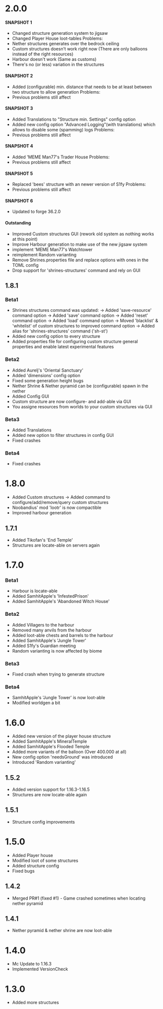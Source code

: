 # 2.0.0
#### SNAPSHOT 1
- Changed structure generation system to jigsaw
- Changed Player House loot-tables
Problems:
- Nether structures generates over the bedrock ceiling
- Custom structures doesn't work right now (There are only balloons instead of the right resources)
- Harbour doesn't work (Same as customs)
- There's no (or less) variation in the structures

#### SNAPSHOT 2
- Added (configurable) min. distance that needs to be at least between two structure to allow generation
Problems:
- Previous problems still affect

#### SNAPSHOT 3
- Added Translations to "Structure min. Settings" config option
- Added new config option "Advanced Logging"(with translations) which allows to disable some (spamming) logs
Problems:
- Previous problems still affect

#### SNAPSHOT 4
- Added 'MEME Man77's Trader House
Problems:
- Previous problems still affect

#### SNAPSHOT 5
- Replaced 'bees' structure with an newer version of S1fy
Problems:
- Previous problems still affect

#### SNAPSHOT 6
- Updated to forge 36.2.0

#### Outstanding
- Improved Custom structures GUI (rework old system as nothing works at this point)
- Improve Harbour generation to make use of the new jigsaw system
- implement 'MEME Man77's Watchtower
- reimplement Random varianting
- Remove Shrines.properties file and replace options with ones in the TOML config
- Drop support for 'shrines-structures' command and rely on GUI

## 1.8.1
### Beta1
- Shrines structures command was updated:
-> Added 'save-resource' command option
-> Added 'save' command option
-> Added 'reset' command option
-> Added 'load' command option
-> Moved 'blacklist' & 'whitelist' of custom structures to improved command option
-> Added alias for 'shrines-structures' command ('sh-st')
- Added new config option to every structure
- Added properties file for configuring custom structure general properties and enable latest experimental features

### Beta2
- Added Aurelj's 'Oriental Sanctuary'
- Added 'dimensions' config option
- Fixed some generation height bugs
- Nether Shrine & Nether pyramid can be (configurable) spawn in the nether
- Added Config GUI
- Custom structure are now configure- and add-able via GUI
- You assigne resources from worlds to your custom structures via GUI

### Beta3
-  Added Translations
- Added new option to filter structures in config GUI
- Fixed crashes

### Beta4
- Fixed crashes

# 1.8.0
- Added Custom structures
-> Added command to configure/add/remove/query custom structures
- Noobandius' mod 'lootr' is now compactible
- Improved harbour generation

## 1.7.1
- Added Tikofan's 'End Temple'
- Structures are locate-able on servers again

# 1.7.0
### Beta1
- Harbour is locate-able
- Added SamhitApple's 'InfestedPrison'
- Added SamhitApple's 'Abandoned Witch House'

### Beta2
- Added Villagers to the harbour
- Removed many anvils from the harbour
- Added loot-able chests and barrels to the harbour
- Added SamhitApple's 'Jungle Tower'
- Added S1fy's Guardian meeting
- Random varianting is now affected by biome

### Beta3
- Fixed crash when trying to generate structure

### Beta4
- SamhitApple's 'Jungle Tower' is now loot-able
- Modified worldgen a bit

# 1.6.0
- Added new version of the player house structure
- Added SamhitApple's MineralTemple
- Added SamhitApple's Flooded Temple
- Added more variants of the balloon (Over 400.000 at all)
- New config option 'needsGround' was introduced
- Introduced 'Random varianting'

## 1.5.2
- Added version support for 1.16.3-1.16.5
- Structures are now locate-able again

## 1.5.1
- Structure config improvements

# 1.5.0
- Added Player house
- Modified loot of some structures
- Added structure config
- Fixed bugs

## 1.4.2
- Merged PR#1 (fixed #1) - Game crashed sometimes when locating nether pyramid

## 1.4.1
- Nether pyramid & nether shrine are now loot-able

# 1.4.0
- Mc Update to 1.16.3
- Implemented VersionCheck

# 1.3.0
- Added more structures